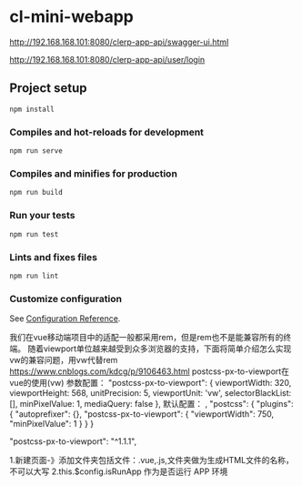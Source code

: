 # cl-mini-webapp
http://192.168.168.101:8080/clerp-app-api/swagger-ui.html

http://192.168.168.101:8080/clerp-app-api/user/login

## Project setup
```
npm install
```

### Compiles and hot-reloads for development
```
npm run serve
```

### Compiles and minifies for production
```
npm run build
```

### Run your tests
```
npm run test
```

### Lints and fixes files
```
npm run lint
```

### Customize configuration
See [Configuration Reference](https://cli.vuejs.org/config/).

我们在vue移动端项目中的适配一般都采用rem，但是rem也不是能兼容所有的终端。
随着viewport单位越来越受到众多浏览器的支持，下面将简单介绍怎么实现vw的兼容问题，用vw代替rem
https://www.cnblogs.com/kdcg/p/9106463.html
postcss-px-to-viewport在vue的使用(vw)
参数配置：
"postcss-px-to-viewport": {
  viewportWidth: 320,
  viewportHeight: 568,
  unitPrecision: 5,
  viewportUnit: 'vw',
  selectorBlackList: [],
  minPixelValue: 1,
  mediaQuery: false
},
默认配置：
,
  "postcss": {
    "plugins": {
        "autoprefixer": {}, 
        "postcss-px-to-viewport": {
            "viewportWidth": 750,
            "minPixelValue": 1
            }
        }
    }
    
 "postcss-px-to-viewport": "^1.1.1",

1.新建页面-》添加文件夹包括文件：.vue,.js,文件夹做为生成HTML文件的名称，不可以大写
2.this.$config.isRunApp 作为是否运行 APP 环境

